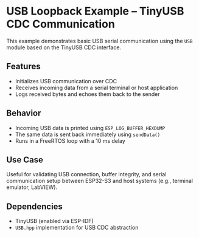 # USB Loopback Example – TinyUSB CDC Communication

This example demonstrates basic USB serial communication using the `USB` module based on the TinyUSB CDC interface.

## Features

- Initializes USB communication over CDC
- Receives incoming data from a serial terminal or host application
- Logs received bytes and echoes them back to the sender

## Behavior

- Incoming USB data is printed using `ESP_LOG_BUFFER_HEXDUMP`
- The same data is sent back immediately using `sendData()`
- Runs in a FreeRTOS loop with a 10 ms delay

## Use Case

Useful for validating USB connection, buffer integrity, and serial communication setup between ESP32-S3 and host systems (e.g., terminal emulator, LabVIEW).

## Dependencies

- TinyUSB (enabled via ESP-IDF)
- `USB.hpp` implementation for USB CDC abstraction
